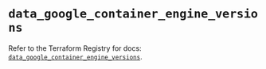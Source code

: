 # `data_google_container_engine_versions`

Refer to the Terraform Registry for docs: [`data_google_container_engine_versions`](https://registry.terraform.io/providers/hashicorp/google/6.32.0/docs/data-sources/container_engine_versions).
